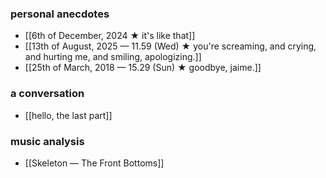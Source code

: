 ### personal anecdotes
- [[6th of December, 2024 ★ it's like that]]
- [[13th of August, 2025 — 11.59 (Wed) ★ you're screaming, and crying, and hurting me, and smiling, apologizing.]]
- [[25th of March, 2018 — 15.29 (Sun) ★ goodbye, jaime.]]
### a conversation
- [[hello, the last part]]
### music analysis
- [[Skeleton — The Front Bottoms]]
